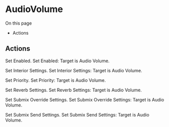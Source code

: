 # AudioVolume

On this page 

  * Actions





## Actions

Set Enabled. Set Enabled: Target is Audio Volume.

Set Interior Settings. Set Interior Settings: Target is Audio Volume.

Set Priority. Set Priority: Target is Audio Volume.

Set Reverb Settings. Set Reverb Settings: Target is Audio Volume.

Set Submix Override Settings. Set Submix Override Settings: Target is Audio Volume.

Set Submix Send Settings. Set Submix Send Settings: Target is Audio Volume.

